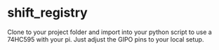 # shift_registry
Clone to your project folder and import into your python script to use a 74HC595 with your pi.
Just adjust the GIPO pins to your local setup.
